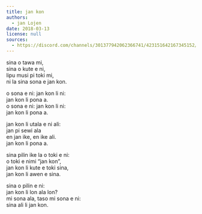 ```yaml
---
title: jan kon
authors:
  - jan Lojen
date: 2018-03-13
license: null
sources:
  - https://discord.com/channels/301377942062366741/423151642167345152/423154399121244170
---
```


sina o tawa mi,  \
sina o kute e ni,  \
lipu musi pi toki mi,  \
ni la sina sona e jan kon.

o sona e ni: jan kon li ni:  \
jan kon li pona a.  \
o sona e ni: jan kon li ni:  \
jan kon li pona a.

jan kon li utala e ni ali:  \
jan pi sewi ala  \
en jan ike, en ike ali.  \
jan kon li pona a.

sina pilin ike la o toki e ni:  \
o toki e nimi “jan kon”,  \
jan kon li kute e toki sina,  \
jan kon li awen e sina.

sina o pilin e ni:  \
jan kon li lon ala lon?  \
mi sona ala, taso mi sona e ni:  \
sina ali li jan kon.
